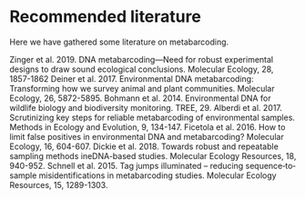# Recommended literature

Here we have gathered some literature on metabarcoding.  


Zinger et al. 2019. DNA metabarcoding—Need for robust experimental designs to draw sound ecological conclusions. Molecular Ecology, 28, 1857-1862
Deiner et al. 2017. Environmental DNA metabarcoding: Transforming how we survey animal and plant communities. Molecular Ecology, 26, 5872-5895.
Bohmann et al. 2014. Environmental DNA for wildlife biology and biodiversity monitoring. TREE, 29.
Alberdi et al. 2017. Scrutinizing key steps for reliable metabarcoding of environmental samples. Methods in Ecology and Evolution, 9, 134-147.
Ficetola et al. 2016. How to limit false positives in environmental DNA and metabarcoding? Molecular Ecology, 16, 604-607.
Dickie et al. 2018. Towards robust and repeatable sampling methods ineDNA-based studies. Molecular Ecology Resources, 18, 940-952. Schnell et al. 2015. Tag jumps illuminated – reducing sequence‐to‐sample misidentifications in metabarcoding studies. Molecular Ecology Resources, 15, 1289-1303.
